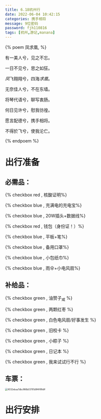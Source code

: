 ```yaml
---
title: 6.18杭州行
date: 2022-06-04 10:42:15
categories: 携手相将
message: 9位密码
password: fjh110816
tags: [杭州,游记,manana]
---
```






{% poem 凤求凰, %}

有一美人兮，见之不忘。

一日不见兮，思之如狂。

*凤*飞翱翔兮，四海*求凰*。

无奈佳人兮，不在东墙。

将琴代语兮，聊写衷肠。

何日见许兮，慰我彷徨。

愿言配德兮，携手相将。

不得於飞兮，使我沦亡。

{% endpoem %}

# 出行准备

## 必需品：

{% checkbox red , 核酸证明%}

{% checkbox blue , 充满电的充电宝%}

{% checkbox blue , 20W插头+数据线%}

{% checkbox red , 钱包（身份证！）%}

{% checkbox blue , 平板+笔%}

{% checkbox blue , 备用口罩%}

{% checkbox blue , 小包纸巾%}

{% checkbox blue , 雨伞+小电风扇%}

## 补给品：

{% checkbox green , 油赞子<sub>咸</sub> %}

{% checkbox green , 两颗红枣 %}

{% checkbox green  , 白色电风扇/好事发生 %}

{% checkbox green , 旧校卡 %}

{% checkbox green  , 小粽子 %}

{% checkbox green , 日记本 %}

{% checkbox green  , 我来试试行不行 %}

## 车票：

<img src="https://mewtiger-1311904225.cos.ap-nanjing.myqcloud.com/post/4032ebaa7dbc966b03761d9f4f99dff.jpg" alt="4032ebaa7dbc966b03761d9f4f99dff" style="zoom:50%;" />

# 出行安排
